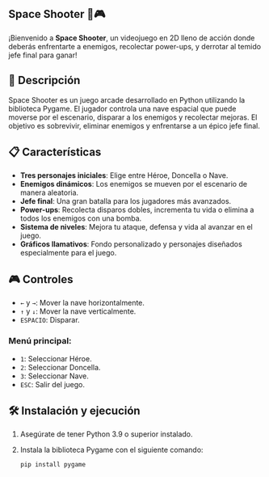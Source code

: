 ## Space Shooter 🚀🎮

¡Bienvenido a **Space Shooter**, un videojuego en 2D lleno de acción donde deberás enfrentarte a enemigos, recolectar power-ups, y derrotar al temido jefe final para ganar!

## 📝 Descripción

Space Shooter es un juego arcade desarrollado en Python utilizando la biblioteca Pygame. El jugador controla una nave espacial que puede moverse por el escenario, disparar a los enemigos y recolectar mejoras. El objetivo es sobrevivir, eliminar enemigos y enfrentarse a un épico jefe final.

## 📋 Características

- **Tres personajes iniciales**: Elige entre Héroe, Doncella o Nave.
- **Enemigos dinámicos**: Los enemigos se mueven por el escenario de manera aleatoria.
- **Jefe final**: Una gran batalla para los jugadores más avanzados.
- **Power-ups**: Recolecta disparos dobles, incrementa tu vida o elimina a todos los enemigos con una bomba.
- **Sistema de niveles**: Mejora tu ataque, defensa y vida al avanzar en el juego.
- **Gráficos llamativos**: Fondo personalizado y personajes diseñados especialmente para el juego.

## 🎮 Controles

- `←` y `→`: Mover la nave horizontalmente.
- `↑` y `↓`: Mover la nave verticalmente.
- `ESPACIO`: Disparar.

### Menú principal:
- `1`: Seleccionar Héroe.
- `2`: Seleccionar Doncella.
- `3`: Seleccionar Nave.
- `ESC`: Salir del juego.

## 🛠️ Instalación y ejecución

1. Asegúrate de tener Python 3.9 o superior instalado.
2. Instala la biblioteca Pygame con el siguiente comando:

   ```bash
   pip install pygame

